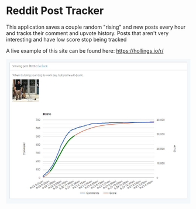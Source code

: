 # Reddit Post Tracker

This application saves a couple random "rising" and new posts every hour and tracks their comment and upvote history. Posts that aren't very interesting and have low score stop being tracked

A live example of this site can be found here: https://hollings.io/r/

![Preview](https://raw.githubusercontent.com/Hollings/reddit-post-tracker/master/preview.jpg)
